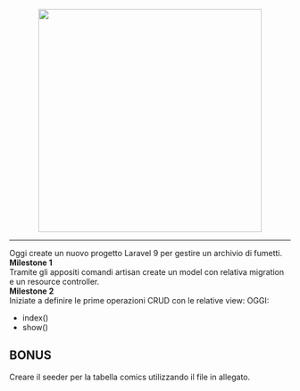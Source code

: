 <p align="center"><a href="https://laravel.com" target="_blank"><img src="https://raw.githubusercontent.com/laravel/art/master/logo-lockup/5%20SVG/2%20CMYK/1%20Full%20Color/laravel-logolockup-cmyk-red.svg" width="400"></a></p>

---

Oggi create un nuovo progetto Laravel 9 per gestire un archivio di fumetti.  
**********************Milestone 1**********************  
Tramite gli appositi comandi artisan create un model con relativa migration e un resource controller.  
**********************Milestone 2**********************  
Iniziate a definire le prime operazioni CRUD con le relative view:
OGGI:
- index()
- show()  
## BONUS 
Creare il seeder per la tabella comics utilizzando il file in allegato.
